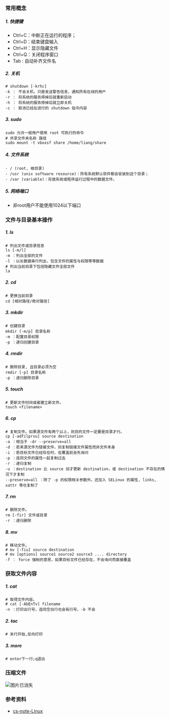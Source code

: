 ### 常用概念

##### 1. 快捷键

- Ctrl+C：中断正在运行的程序；
- Ctrl+D：结束键盘输入
- Ctrl+H：显示隐藏文件
- Ctrl+Q：关闭程序窗口
- Tab : 自动补齐文件名

##### 2. 关机

```
# shutdown [-krhc] 
-k ： 不会关机，只是发送警告信息，通知所有在线的用户
-r ： 将系统的服务停掉后就重新启动
-h ： 将系统的服务停掉后就立即关机
-c ： 取消已经在进行的 shutdown 指令内容
```

##### 3. sudo

```
sudo 允许一般用户使用 root 可执行的命令
# 共享文件夹名称 路径
sudo mount -t vboxsf share /home/liang/share 
```

##### 4. 文件系统

```
- / (root, 根目录)
- /usr (unix software resource)：所有系统默认软件都会安装到这个目录；
- /var (variable)：存放系统或程序运行过程中的数据文件。
```

##### 5. 网络端口

- 非root用户不能使用1024以下端口 

### 文件与目录基本操作

##### 1. ls

```
# 列出文件或目录信息
ls [-m/l] 
-m ：列出全部的文件
-l ：以长数据串行列出，包含文件的属性与权限等等数据
# 列出当前目录下包括隐藏文件全部文件
la
```

##### 2. cd

```
# 更换当前目录
cd [相对路径/绝对路径]
```

##### 3. mkdir

```
# 创建目录
mkdir [-m/p] 目录名称
-m ：配置目录权限
-p ：递归创建目录
```

##### 4. rmdir

```
# 删除目录, 且目录必须为空
rmdir [-p] 目录名称
-p ：递归删除目录
```

##### 5. touch

```
# 更新文件时间或者建立新文件。
touch <filename>
```

##### 6. cp

```
# 复制文件。如果源文件有两个以上，则目的文件一定要是目录才行。
cp [-adfilprsu] source destination
-a ：相当于 -dr --preserve=all
-d ：若来源文件为链接文件，则复制链接文件属性而非文件本身
-i ：若目标文件已经存在时，在覆盖前会先询问
-p ：连同文件的属性一起复制过去
-r ：递归复制
-u ：destination 比 source 旧才更新 destination，或 destination 不存在的情况下才复制
--preserve=all ：除了 -p 的权限相关参数外，还加入 SELinux 的属性, links, xattr 等也复制了
```

##### 7. rm

```
# 删除文件。
rm [-fir] 文件或目录
-r ：递归删除
```

##### 8. mv

```
# 移动文件。
# mv [-fiu] source destination
# mv [options] source1 source2 source3 .... directory
-f ： force 强制的意思，如果目标文件已经存在，不会询问而直接覆盖
```

### 获取文件内容

##### 1. cat

```
# 取得文件内容。
# cat [-AbEnTv] filename
-n ：打印出行号，连同空白行也会有行号，-b 不会
```

##### 2. tac

```
# 末行开始,反向打印
```

##### 3. more

```
# enter下一行;q退出
```

### 压缩文件

![图片已消失](https://img1.doubanio.com/view/photo/m/FgDDdb1o_YdmjodzAoeHPQ/160082038/x2575860757.jpg)

### 参考资料

- [cs-note-Linux]( http://cyc2018.gitee.io/cs-notes/#/notes/Linux?id=五、文件 )
